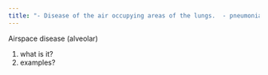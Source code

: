 ```yaml
---
title: "- Disease of the air occupying areas of the lungs.  - pneumonia, hemorrhage, near drowning, pulmonary edema, Aspiration"
---
```

Airspace disease (alveolar)
1) what is it?
2) examples?

